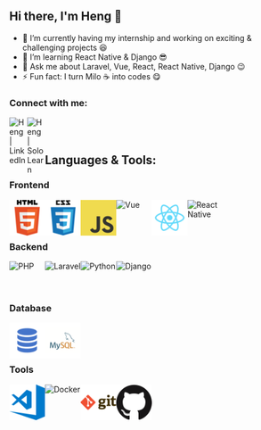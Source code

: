 ## Hi there, I'm Heng 👋

- 🔭 I’m currently having my internship and working on exciting & challenging projects 😆
- 🌱 I’m learning React Native & Django 😎
- 💬 Ask me about Laravel, Vue, React, React Native, Django 😉
- ⚡ Fun fact: I turn Milo ☕ into codes 😋

### Connect with me:
[<img align="left" alt="Heng | LinkedIn" width="32px" src="https://user-images.githubusercontent.com/26790222/97024013-dcdae280-1588-11eb-946f-909021c2aa99.png" />][linkedin]
[<img align="left" alt="Heng | SoloLearn" width="32px" src="https://user-images.githubusercontent.com/26790222/97031234-88d4fb80-1592-11eb-867f-4ddbe5f93853.jpg" />][sololearn]
<br /><br />

## Languages & Tools:
### Frontend
[<img align="left" alt="HTML5" title="HTML5" width="64px" src="https://raw.githubusercontent.com/github/explore/80688e429a7d4ef2fca1e82350fe8e3517d3494d/topics/html/html.png" />][#]
[<img align="left" alt="CSS3" title="CSS3" width="64px" src="https://raw.githubusercontent.com/github/explore/80688e429a7d4ef2fca1e82350fe8e3517d3494d/topics/css/css.png" />][#]
[<img align="left" alt="JavaScript" title="JavaScript" width="64px" src="https://raw.githubusercontent.com/github/explore/80688e429a7d4ef2fca1e82350fe8e3517d3494d/topics/javascript/javascript.png" />][#]
[<img align="left" alt="Vue" title="Vue" width="64px" src="https://user-images.githubusercontent.com/26790222/97027601-8ae88b80-158d-11eb-9c73-3b9e0d7f48e8.png" />][#]
[<img align="left" alt="React" title="React" width="64px" src="https://raw.githubusercontent.com/github/explore/80688e429a7d4ef2fca1e82350fe8e3517d3494d/topics/react/react.png" />][#]
[<img align="left" alt="React Native" title="React Native" width="64px" src="https://user-images.githubusercontent.com/26790222/97030462-642c5400-1591-11eb-8726-528a7e881feb.png" />][#]
<br /><br /><br />

### Backend
[<img align="left" alt="PHP" title="PHP" width="64px" src="https://user-images.githubusercontent.com/26790222/97027056-ccc50200-158c-11eb-9591-08fe2aa2301d.png" />][#]
[<img align="left" alt="Laravel" title="Laravel" width="64px" src="https://user-images.githubusercontent.com/26790222/97026126-91760380-158b-11eb-842e-8cfa4a241434.png" />][#]
[<img align="left" alt="Python" title="Python" width="64px" src="https://user-images.githubusercontent.com/26790222/97027180-f67e2900-158c-11eb-8f6e-e7153ffca84f.png" />][#]
[<img align="left" alt="Django" title="Django" width="64px" src="https://user-images.githubusercontent.com/26790222/97027358-31805c80-158d-11eb-9153-f723ce82490d.png" />][#]
<br /><br /><br />


### Database
[<img align="left" alt="SQL" title="SQL" width="64px" src="https://raw.githubusercontent.com/github/explore/80688e429a7d4ef2fca1e82350fe8e3517d3494d/topics/sql/sql.png" />][#]
[<img align="left" alt="MySQL" title="MySQL" width="64px" src="https://raw.githubusercontent.com/github/explore/80688e429a7d4ef2fca1e82350fe8e3517d3494d/topics/mysql/mysql.png" />][#]
<br /><br /><br />


### Tools
[<img align="left" alt="Visual Studio Code" title="Visual Studio Code" width="64px" src="https://raw.githubusercontent.com/github/explore/80688e429a7d4ef2fca1e82350fe8e3517d3494d/topics/visual-studio-code/visual-studio-code.png" />][#]
[<img align="left" alt="Docker" title="Docker" width="64px" src="https://user-images.githubusercontent.com/26790222/97028766-24646d00-158f-11eb-98aa-26e426831ac0.png" />][#]
[<img align="left" alt="Git" title="Git" width="64px" src="https://raw.githubusercontent.com/github/explore/80688e429a7d4ef2fca1e82350fe8e3517d3494d/topics/git/git.png" />][#]
[<img align="left" alt="GitHub" title="GitHub" width="64px" src="https://raw.githubusercontent.com/github/explore/78df643247d429f6cc873026c0622819ad797942/topics/github/github.png" />][#]

[linkedin]: https://linkedin.com/in/heng-jun-xi
[sololearn]: https://www.sololearn.com/Profile/589069
[#]: #React

<!--
**HengJunXi/HengJunXi** is a ✨ _special_ ✨ repository because its `README.md` (this file) appears on your GitHub profile.

Here are some ideas to get you started:

- 🔭 I’m currently working on ...
- 🌱 I’m currently learning ...
- 👯 I’m looking to collaborate on ...
- 🤔 I’m looking for help with ...
- 💬 Ask me about ...
- 📫 How to reach me: ...
- 😄 Pronouns: ...
- ⚡ Fun fact: ...
-->
